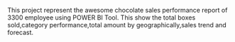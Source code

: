 This project represent the awesome chocolate sales performance report of 3300 employee using POWER BI Tool.
This show the total boxes sold,category performance,total amount by geographically,sales trend and forecast.
